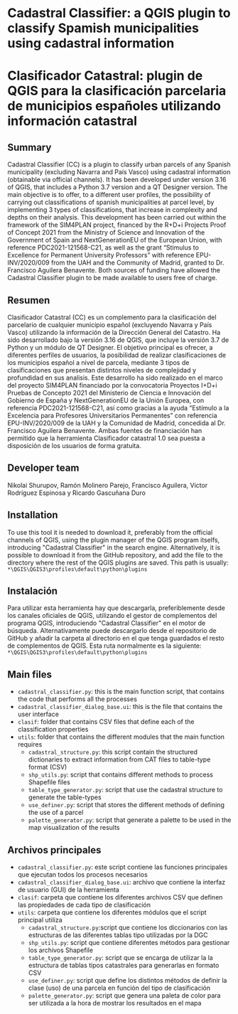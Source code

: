 # Cadastral Classifier: a QGIS plugin to classify Spamish municipalities using cadastral information
# Clasificador Catastral: plugin de QGIS para la clasificación parcelaria de municipios españoles utilizando información catastral

## Summary
Cadastral Classifier (CC) is a plugin to classify urban parcels of any Spanish municipality (excluding Navarra and País Vasco) using cadastral information (obtainable via official channels). It has been developed under version 3.16 of QGIS, that includes a Python 3.7 version and a QT Designer version. The main objective is to offer, to a different user profiles, the possibility of carrying out classifications of spanish municipalities at parcel level, by implementing 3 types of classifications, that increase in complexity and depths on their analysis. This development has been carried out within the framework of the SIM4PLAN project, financed by the R+D+i Projects Proof of Concept 2021 from the Ministry of Science and Innovation of the Government of Spain and NextGenerationEU of the European Union, with reference PDC2021-121568-C21, as well as the grant “Stimulus to Excellence for Permanent University Professors” with reference EPU-INV/2020/009 from the UAH and the Community of Madrid, granted to Dr. Francisco Aguilera Benavente. Both sources of funding have allowed the Cadastral Classifier plugin to be made available to users free of charge.

## Resumen
Clasificador Catastral (CC) es un complemento para la clasificación del parcelario de cualquier municipio español (excluyendo Navarra y País Vasco) utilizando la información de la Dirección General del Catastro. Ha sido desarrollado bajo la versión 3.16 de QGIS, que incluye la versión 3.7 de Python y un módulo de QT Designer. El objetivo principal es ofrecer, a diferentes perfiles de usuarios, la posibilidad de realizar clasificaciones de los municipios español a nivel de parcela, mediante 3 tipos de clasificaciones que presentan distintos niveles de complejidad y profundidad en sus analisis. Este desarrollo ha sido realizado en el marco del proyecto SIM4PLAN financiado por la convocatoria Proyectos I+D+i Pruebas de Concepto 2021 del Ministerio de Ciencia e Innovación del Gobierno de España y  NextGenerationEU de la Unión Europea, con referencia PDC2021-121568-C21, así como gracias a la ayuda “Estímulo a la Excelencia para Profesores Universitarios Permanentes” con referencia EPU-INV/2020/009 de la UAH y la Comunidad de Madrid, concedida al Dr. Francisco Aguilera Benavente. Ambas fuentes de financiación han permitido que la herramienta Clasificador catastral 1.0  sea puesta a disposición de los usuarios de forma gratuita.

## Developer team
Nikolai Shurupov, Ramón Molinero Parejo, Francisco Aguilera, Victor Rodríguez Espinosa y Ricardo Gascuñana Duro

## Installation
To use this tool it is needed to download it, preferably from the official channels of QGIS, using the plugin manager of the QGIS program itselfs, introducing "Cadastral Classifier" in the search engine. Alternatively, it is possible to download it from the GitHub repository, and add the file to the directory where the rest of the QGIS plugins are saved. This path is usually: `*\QGIS\QGIS3\profiles\default\python\plugins`

## Instalación
Para utilizar esta herramienta hay que descargarla, preferiblemente desde los canales oficiales de QGIS, utilizando el gestor de complementos del programa QGIS, introduciendo "Cadastral Classifier" en el motor de búsqueda. Alternativamente puede descargarlo desde el repositorio de GitHub y añadir la carpeta al directorio en el que tenga guardados el resto de complementos de QGIS. Esta ruta normalmente es la siguiente: `*\QGIS\QGIS3\profiles\default\python\plugins`

## Main files
* ``cadastral_classifier.py``: this is the main function script, that contains the code that performs all the processes
* ``cadastral_classifier_dialog_base.ui``: this is the file that contains the user interface
* ``clasif``: folder that contains CSV files that define each of the classification properties
* `utils`: folder that contains the different modules that the main function requires
  - ``cadastral_structure.py``: this script contain the structured dictionaries to extract information from CAT files to table-type format (CSV)
  - ``shp_utils.py``: script that contains different methods to process Shapefile files
  - ``table_type_generator.py``: script that use the cadastral structure to generate the table-types
  - ``use_definer.py``: script that stores the different methods of defining the use of a parcel
  - ``palette_generator.py``: script that generate a palette to be used in the map visualization of the results

## Archivos principales
* ``cadastral_classifier.py``: este script contiene las funciones principales que ejecutan todos los procesos necesarios
* ``cadastral_classifier_dialog_base.ui``: archivo que contiene la interfaz de usuario (GUI) de la herramienta
* ``clasif``: carpeta que contiene los diferentes archivos CSV que definen las propiedades de cada tipo de clasificación
* `utils`: carpeta que contiene los diferentes módulos que el script principal utiliza
  - ``cadastral_structure.py``:script que contiene los diccionarios con las estructuras de las diferentes tablas tipo utilizadas por la DGC
  - ``shp_utils.py``: script que contiene diferentes métodos para gestionar los archivos Shapefile
  - ``table_type_generator.py``: script que se encarga de utilizar la la estructura de tablas tipos catastrales para generarlas en formato CSV
  - ``use_definer.py``: script que define los distintos métodos de definir la clase (uso) de una parcela en función del tipo de clasificación
  - ``palette_generator.py``: script que genera una paleta de color para ser utilizada a la hora de mostrar los resultados en el mapa


